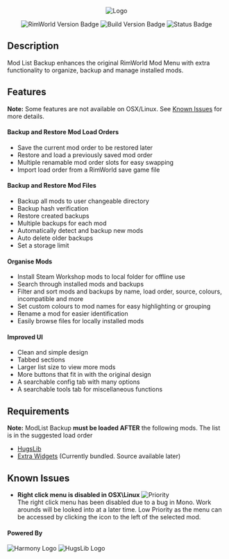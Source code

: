 <p align="center">
  <img src="https://raw.githubusercontent.com/scuba156/ModListBackup/master/ModListBackup/Output/ModListBackup/About/Preview.png" alt="Logo" />
</p>                                                                                                                                         

<p align="center">
  <img src="https://img.shields.io/badge/RimWorld%20Ver.-Beta%2018-blue.svg" alt="RimWorld Version Badge" />
  <img src="https://img.shields.io/badge/Build%20Ver.-2.0%20alpha-blue.svg" alt="Build Version Badge" />
  <img src="https://img.shields.io/badge/Status-Work%20In%20Progress-orange.svg" alt="Status Badge" />
</p>


## Description
Mod List Backup enhances the original RimWorld Mod Menu with extra functionality to organize, backup and manage installed mods.

## Features
**Note:** Some features are not available on OSX/Linux. See [Known Issues](#known-issues) for more details.
#### Backup and Restore Mod Load Orders
* Save the current mod order to be restored later
* Restore and load a previously saved mod order
* Multiple renamable mod order slots for easy swapping
* Import load order from a RimWorld save game file

#### Backup and Restore Mod Files
* Backup all mods to user changeable directory
* Backup hash verification
* Restore created backups
* Multiple backups for each mod
* Automatically detect and backup new mods
* Auto delete older backups
* Set a storage limit

#### Organise Mods
* Install Steam Workshop mods to local folder for offline use
* Search through installed mods and backups
* Filter and sort mods and backups by name, load order, source, colours, incompatible and more
* Set custom colours to mod names for easy highlighting or grouping
* Rename a mod for easier identification
* Easily browse files for locally installed mods

#### Improved UI
* Clean and simple design
* Tabbed sections
* Larger list size to view more mods
* More buttons that fit in with the original design
* A searchable config tab with many options
* A searchable tools tab for miscellaneous functions

## Requirements
**Note:** ModList Backup **must be loaded AFTER** the following mods. The list is in the suggested load order 
* [HugsLib](https://github.com/UnlimitedHugs/RimworldHugsLib)
* [Extra Widgets]() (Currently bundled. Source available later)

## Known Issues
* **Right click menu is disabled in OSX\Linux** ![Priority](https://img.shields.io/badge/Priority-Low-yellow.svg) <br /> The right click menu has been disabled due to a bug in Mono. Work arounds will be looked into at a later time. Low Priority as the menu can be accessed by clicking the icon to the left of the selected mod.

#### Powered By
![Harmony Logo](https://s24.postimg.org/58bl1rz39/logo.png) ![HugsLib Logo](http://i.imgur.com/9L4f8u7.png)
